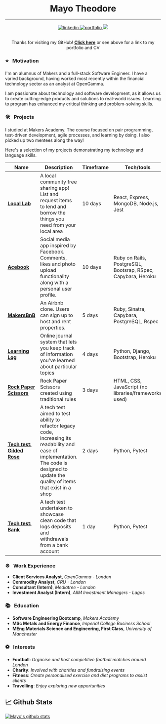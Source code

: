 <div align="center">
  <h1>Mayo Theodore</h1>
  <hr>

  <div align="center">
    <a href="https://www.linkedin.com/in/mayokun-theodore/">
        <img alt="linkedin" title="My LinkedIn Page" src="https://img.shields.io/badge/LinkedIn-0077B5?style=for-the-badge&logo=linkedin&logoColor=white" />
    </a>
    <a href="http://mayoelith.pythonanywhere.com/">
        <img alt="portfolio" title="My Portfolio" src="https://img.shields.io/badge/Portfolio-3b5998?style=for-the-badge&logo=google-chrome&logoColor=white" />
    </a>
    <a href="https://www.codewars.com/users/Mayo-Theodore">
        <img src="https://img.shields.io/badge/CodeWars-%23AD2C27?style=for-the-badge&logo=codewars&logoColor=white" />
    </a>
  </div>
  <br>

Thanks for visiting my GitHub! [**Click here**](http://mayoelith.pythonanywhere.com/) or see above for a link to my portfolio and CV

</div>

### :star: &nbsp; Motivation

I'm an alumnus of Makers and a full-stack Software Engineer. I have a varied background, having worked most recently within the financial technology sector as an analyst at OpenGamma.

I am passionate about technology and software development, as it allows us to create cutting-edge products and solutions to real-world issues. Learning to program has enhanced my critical thinking and problem-solving skills.

### 🛠 &nbsp; Projects

I studied at Makers Academy. The course focused on pair programming, test-driven development, agile processes, and learning by doing. I also picked up two mentees along the way!

Here's a selection of my projects demonstrating my technology and language skills.

| Name                                                                                                        | Description                                                                                                                                                                                | Timeframe | Tech/tools                                                    |
| ----------------------------------------------------------------------------------------------------------- | ------------------------------------------------------------------------------------------------------------------------------------------------------------------------------------------ | --------- | ------------------------------------------------------------- |
| [**Local Lab**](https://github.com/msc49/llab/tree/borrow-requests-and-approvals)                           | A local community free sharing app! List and request items to lend and borrow the things you need from your local area                                                                     | 10 days   | React, Express, MongoDB, Node.js, Jest |
| [**Acebook**](https://evening-shelf-16965.herokuapp.com/homepage)                                             | Social media app inspired by Facebook. Comments, likes and photo upload functionality along with a personal user profile.                                                                         | 10 days   | Ruby on Rails, PostgreSQL, Bootsrap, RSpec, Capybara, Heroku  |
| [**MakersBnB**](https://github.com/sherwingp/makersbnb)                                                     | An Airbnb clone. Users can sign up to host and rent properties.                                                                                                                            | 5 days    | Ruby, Sinatra, Capybara, PostgreSQL, Rspec                    |
| [**Learning Log**](https://learning-log-for-all.herokuapp.com/)                                                  | Online journal system that lets you keep track of information you’ve learned about particular topics                                                                                       | 4 days    | Python, Django, Bootstrap, Heroku                                     |
| [**Rock Paper Scissors**](https://github.com/Mayo-Theodore/Rock-Paper-Scissors)                             | Rock Paper Scissors created using traditional rules                                                                                                                                        | 3 days    | HTML, CSS, JavaScript (no libraries/frameworks used)          |
| [**Tech test: Gilded Rose**](https://github.com/Mayo-Theodore/GildedRose-Refactoring-Kata/tree/main/python) | A tech test aimed to test ability to refactor legacy code, increasing its readability and ease of implementation. The code is designed to update the quality of items that exist in a shop | 2 days    | Python, Pytest                                                |
| [**Tech test: Bank**](https://github.com/Mayo-Theodore/bank-tech-test)                                      | A tech test undertaken to showcase clean code that logs deposits and withdrawals from a bank account                                                                                       | 1 day     | Python, Pytest                                                |

### ⚙️ &nbsp; Work Experience

- <strong>Client Services Analyst</strong>, <em>OpenGamma - London</em>
- <strong>Commodity Analyst</strong>, <em>CRU - London</em>
- <strong>Consultant (Intern)</strong>, <em>Mediatree - London</em>
- <strong>Investment Analyst (Intern)</strong>, <em>AIIM Investment Managers - Lagos</em>

### 📚 &nbsp; Education

- <strong>Software Engineering Bootcamp</strong>, <em>Makers Academy</em>
- <strong>MSc Metals and Energy Finance</strong>, <em>Imperial College Business School</em>
- <strong>MEng Materials Science and Engineering, First Class</strong>, <em>University of Manchester</em>

### :soccer: &nbsp; Interests

- <strong>Football</strong>: <em>Organise and host competitive football matches around London</em>
- <strong>Charity</strong>: <em>Involved with charities and fundraising events</em>
- <strong>Fitness</strong>: <em>Create personalised exercise and diet programs to assist clients</em>
- <strong>Travelling</strong>: <em>Enjoy exploring new opportunities</em>

## &#x1f4c8; Github Stats

[![Mayo's github stats](https://github-readme-stats.vercel.app/api?username=Mayo-Theodore)](https://github.com/Mayo-Theodore/github-readme-stats)

<!--
**Mayo-Theodore/Mayo-Theodore** is a ✨ _special_ ✨ repository because its `README.md` (this file) appears on your GitHub profile.

Here are some ideas to get you started:

- 🔭 I’m currently working on ...
- 🌱 I’m currently learning ...
- 👯 I’m looking to collaborate on ...
- 🤔 I’m looking for help with ...
- 💬 Ask me about ...
- 📫 How to reach me: ...
- 😄 Pronouns: ...
- ⚡ Fun fact: ...
-->
